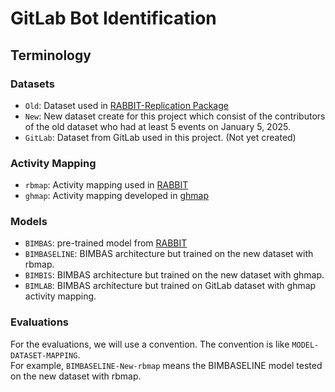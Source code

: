 # GitLab Bot Identification



## Terminology
### Datasets
- `Old`: Dataset used in [RABBIT-Replication Package](https://github.com/natarajan-chidambaram/BIMBAS_RABBIT_replication_package)
- `New`: New dataset create for this project which consist of the contributors of the old dataset who
had at least 5 events on January 5, 2025.
- `GitLab`: Dataset from GitLab used in this project. (Not yet created)
### Activity Mapping
- `rbmap`: Activity mapping used in [RABBIT](https://github.com/natarajan-chidambaram/RABBIT)
- `ghmap`: Activity mapping developed in [ghmap](https://github.com/uhourri/ghmap)
### Models
- `BIMBAS`: pre-trained model from [RABBIT](https://github.com/natarajan-chidambaram/RABBIT)
- `BIMBASELINE`: BIMBAS architecture but trained on the new dataset with rbmap.
- `BIMBIS`: BIMBAS architecture but trained on the new dataset with ghmap.
- `BIMLAB`: BIMBAS architecture but trained on GitLab dataset with ghmap activity mapping.
### Evaluations
For the evaluations, we will use a convention. The convention is like `MODEL-DATASET-MAPPING`.  
For example, `BIMBASELINE-New-rbmap` means the BIMBASELINE model tested on the new dataset with rbmap.

